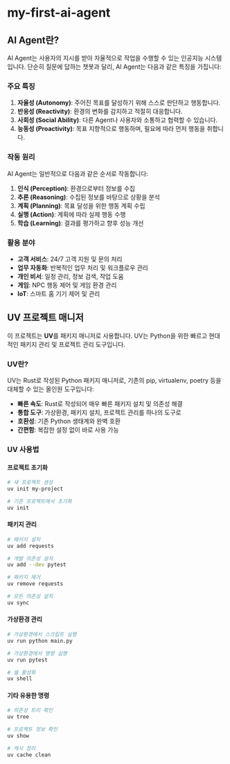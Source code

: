 # my-first-ai-agent

## AI Agent란?

AI Agent는 사용자의 지시를 받아 자율적으로 작업을 수행할 수 있는 인공지능 시스템입니다. 단순히 질문에 답하는 챗봇과 달리, AI Agent는 다음과 같은 특징을 가집니다:

### 주요 특징

1. **자율성 (Autonomy)**: 주어진 목표를 달성하기 위해 스스로 판단하고 행동합니다.
2. **반응성 (Reactivity)**: 환경의 변화를 감지하고 적절히 대응합니다.
3. **사회성 (Social Ability)**: 다른 Agent나 사용자와 소통하고 협력할 수 있습니다.
4. **능동성 (Proactivity)**: 목표 지향적으로 행동하며, 필요에 따라 먼저 행동을 취합니다.

### 작동 원리

AI Agent는 일반적으로 다음과 같은 순서로 작동합니다:

1. **인식 (Perception)**: 환경으로부터 정보를 수집
2. **추론 (Reasoning)**: 수집된 정보를 바탕으로 상황을 분석
3. **계획 (Planning)**: 목표 달성을 위한 행동 계획 수립
4. **실행 (Action)**: 계획에 따라 실제 행동 수행
5. **학습 (Learning)**: 결과를 평가하고 향후 성능 개선

### 활용 분야

- **고객 서비스**: 24/7 고객 지원 및 문의 처리
- **업무 자동화**: 반복적인 업무 처리 및 워크플로우 관리
- **개인 비서**: 일정 관리, 정보 검색, 작업 도움
- **게임**: NPC 행동 제어 및 게임 환경 관리
- **IoT**: 스마트 홈 기기 제어 및 관리

## UV 프로젝트 매니저

이 프로젝트는 **UV**를 패키지 매니저로 사용합니다. UV는 Python을 위한 빠르고 현대적인 패키지 관리 및 프로젝트 관리 도구입니다.

### UV란?

UV는 Rust로 작성된 Python 패키지 매니저로, 기존의 pip, virtualenv, poetry 등을 대체할 수 있는 올인원 도구입니다:

- **빠른 속도**: Rust로 작성되어 매우 빠른 패키지 설치 및 의존성 해결
- **통합 도구**: 가상환경, 패키지 설치, 프로젝트 관리를 하나의 도구로
- **호환성**: 기존 Python 생태계와 완벽 호환
- **간편함**: 복잡한 설정 없이 바로 사용 가능

### UV 사용법

#### 프로젝트 초기화
```bash
# 새 프로젝트 생성
uv init my-project

# 기존 프로젝트에서 초기화
uv init
```

#### 패키지 관리
```bash
# 패키지 설치
uv add requests

# 개발 의존성 설치
uv add --dev pytest

# 패키지 제거
uv remove requests

# 모든 의존성 설치
uv sync
```

#### 가상환경 관리
```bash
# 가상환경에서 스크립트 실행
uv run python main.py

# 가상환경에서 명령 실행
uv run pytest

# 쉘 활성화
uv shell
```

#### 기타 유용한 명령
```bash
# 의존성 트리 확인
uv tree

# 프로젝트 정보 확인
uv show

# 캐시 정리
uv cache clean
```